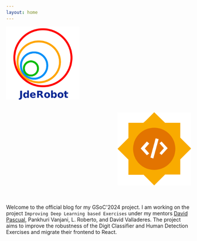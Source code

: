 ```yaml
---
layout: home
---
```


<p style="text-align: left"><img src="logo.png" alt="org logo" width="200"> 
<br> <br> 
<p style="text-align: right"><img src="gsoclogo.png" alt="gsoc logo" width="200"> 
<br>
<br>
<br>

Welcome to the official blog for my GSoC'2024 project. I am working on the project `Improving Deep Learning based Exercises` under my mentors [David Pascual](https://github.com/dpascualhe), Pankhuri Vanjani, L. Roberto, and David Valladeres. The project aims to improve the robustness of the Digit Classifier and Human Detection Exercises and migrate their frontend to React.


